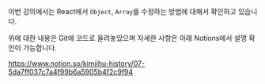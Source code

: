 이번 강의에서는 React에서 `Object`, `Array`를 수정하는 방법에 대해서 확인하고 있습니다.

위에 대한 내용은 Git에 코드로 올려놓았으며 자세한 사항은 아래 Notions에서 설명 확인이 가능합니다.

https://www.notion.so/kimjihu-history/07-5da7ff037c7a4f99b6a5905b4f2c9f94
